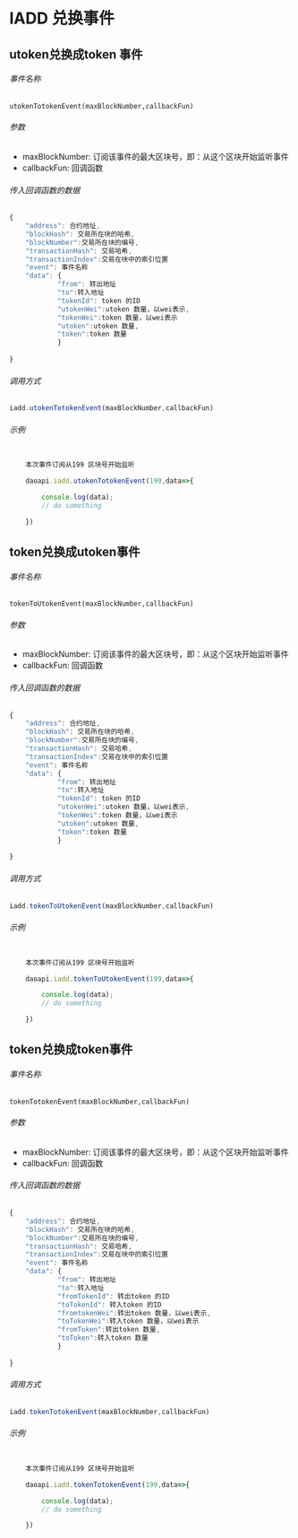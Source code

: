 # IADD 兑换事件

## utoken兑换成token 事件
###### 事件名称
`utokenTotokenEvent(maxBlockNumber,callbackFun) `
###### 参数
- maxBlockNumber: 订阅该事件的最大区块号，即：从这个区块开始监听事件
- callbackFun: 回调函数

###### 传入回调函数的数据

```js
{
    "address": 合约地址,
    "blockHash": 交易所在块的哈希,
    "blockNumber":交易所在块的编号,
    "transactionHash": 交易哈希,
    "transactionIndex":交易在块中的索引位置
    "event": 事件名称
    "data": {
            "from": 转出地址
            "to":转入地址
            "tokenId": token 的ID
            "utokenWei":utoken 数量，以wei表示,
            "tokenWei":token 数量，以wei表示
            "utoken":utoken 数量,
            "token":token 数量
            }
                        
}
```
###### 调用方式
```js
iadd.utokenTotokenEvent(maxBlockNumber,callbackFun)
```
###### 示例
```js

    本次事件订阅从199 区块号开始监听

    daoapi.iadd.utokenTotokenEvent(199,data=>{

        console.log(data);
        // do something 

    })

```


## token兑换成utoken事件
###### 事件名称
`tokenToUtokenEvent(maxBlockNumber,callbackFun) `
###### 参数
- maxBlockNumber: 订阅该事件的最大区块号，即：从这个区块开始监听事件
- callbackFun: 回调函数

###### 传入回调函数的数据

```js
{
    "address": 合约地址,
    "blockHash": 交易所在块的哈希,
    "blockNumber":交易所在块的编号,
    "transactionHash": 交易哈希,
    "transactionIndex":交易在块中的索引位置
    "event": 事件名称
    "data": {
            "from": 转出地址
            "to":转入地址
            "tokenId": token 的ID
            "utokenWei":utoken 数量，以wei表示,
            "tokenWei":token 数量，以wei表示
            "utoken":utoken 数量,
            "token":token 数量
            }
                        
}
```
###### 调用方式
```js
iadd.tokenToUtokenEvent(maxBlockNumber,callbackFun)
```
###### 示例
```js

    本次事件订阅从199 区块号开始监听

    daoapi.iadd.tokenToUtokenEvent(199,data=>{

        console.log(data);
        // do something 

    })

```


## token兑换成token事件
###### 事件名称
`tokenTotokenEvent(maxBlockNumber,callbackFun) `
###### 参数
- maxBlockNumber: 订阅该事件的最大区块号，即：从这个区块开始监听事件
- callbackFun: 回调函数

###### 传入回调函数的数据

```js
{
    "address": 合约地址,
    "blockHash": 交易所在块的哈希,
    "blockNumber":交易所在块的编号,
    "transactionHash": 交易哈希,
    "transactionIndex":交易在块中的索引位置
    "event": 事件名称
    "data": {
            "from": 转出地址
            "to":转入地址
            "fromTokenId": 转出token 的ID
            "toTokenId": 转入token 的ID
            "fromtokenWei":转出token 数量，以wei表示,
            "toTokenWei":转入token 数量，以wei表示
            "fromToken":转出token 数量,
            "toToken":转入token 数量 
            }
                        
}
```
###### 调用方式
```js
iadd.tokenTotokenEvent(maxBlockNumber,callbackFun)
```
###### 示例
```js

    本次事件订阅从199 区块号开始监听

    daoapi.iadd.tokenTotokenEvent(199,data=>{

        console.log(data);
        // do something 

    })

```